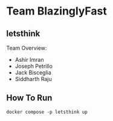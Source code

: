 # Team BlazinglyFast

## letsthink

Team Overview:

- Ashir Imran
- Joseph Petrillo
- Jack Bisceglia
- Siddharth Raju

## How To Run

`docker compose -p letsthink up`
